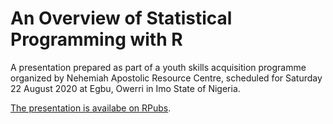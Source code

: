 # An Overview of Statistical Programming with R
A presentation prepared as part of a youth skills acquisition programme organized by Nehemiah Apostolic Resource Centre, scheduled for Saturday 22 August 2020 at Egbu, Owerri in Imo State of Nigeria.

[The presentation is availabe on RPubs](https://rpubs.com/akowundu/650902).
